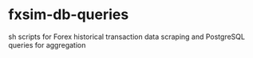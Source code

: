 # fxsim-db-queries
sh scripts for Forex historical transaction data scraping and PostgreSQL queries for aggregation
